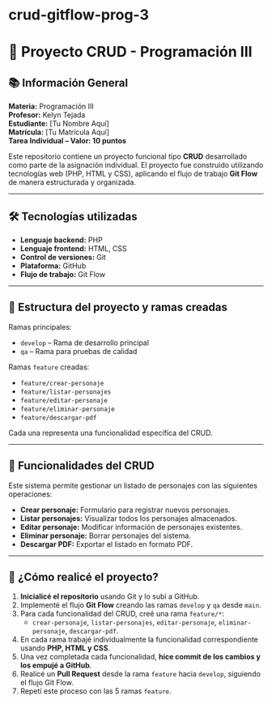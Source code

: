# crud-gitflow-prog-3

# 🧠 Proyecto CRUD - Programación III

## 📚 Información General

**Materia:** Programación III  
**Profesor:** Kelyn Tejada  
**Estudiante:** [Tu Nombre Aquí]  
**Matrícula:** [Tu Matrícula Aquí]  
**Tarea Individual – Valor: 10 puntos**

Este repositorio contiene un proyecto funcional tipo **CRUD** desarrollado como parte de la asignación individual. El proyecto fue construido utilizando tecnologías web (PHP, HTML y CSS), aplicando el flujo de trabajo **Git Flow** de manera estructurada y organizada.

---

## 🛠️ Tecnologías utilizadas

- **Lenguaje backend:** PHP  
- **Lenguaje frontend:** HTML, CSS  
- **Control de versiones:** Git  
- **Plataforma:** GitHub  
- **Flujo de trabajo:** Git Flow

---

## 📁 Estructura del proyecto y ramas creadas

Ramas principales:
- `develop` – Rama de desarrollo principal
- `qa` – Rama para pruebas de calidad

Ramas `feature` creadas:
- `feature/crear-personaje`
- `feature/listar-personajes`
- `feature/editar-personaje`
- `feature/eliminar-personaje`
- `feature/descargar-pdf`

Cada una representa una funcionalidad específica del CRUD.

---

## 🚀 Funcionalidades del CRUD

Este sistema permite gestionar un listado de personajes con las siguientes operaciones:

- **Crear personaje:** Formulario para registrar nuevos personajes.
- **Listar personajes:** Visualizar todos los personajes almacenados.
- **Editar personaje:** Modificar información de personajes existentes.
- **Eliminar personaje:** Borrar personajes del sistema.
- **Descargar PDF:** Exportar el listado en formato PDF.

---

## 🧩 ¿Cómo realicé el proyecto?

1. **Inicialicé el repositorio** usando Git y lo subí a GitHub.
2. Implementé el flujo **Git Flow** creando las ramas `develop` y `qa` desde `main`.
3. Para cada funcionalidad del CRUD, creé una rama `feature/*`:
   - `crear-personaje`, `listar-personajes`, `editar-personaje`, `eliminar-personaje`, `descargar-pdf`.
4. En cada rama trabajé individualmente la funcionalidad correspondiente usando **PHP, HTML y CSS**.
5. Una vez completada cada funcionalidad, **hice commit de los cambios y los empujé a GitHub**.
6. Realicé un **Pull Request** desde la rama `feature` hacia `develop`, siguiendo el flujo Git Flow.
7. Repetí este proceso con las 5 ramas `feature`.
